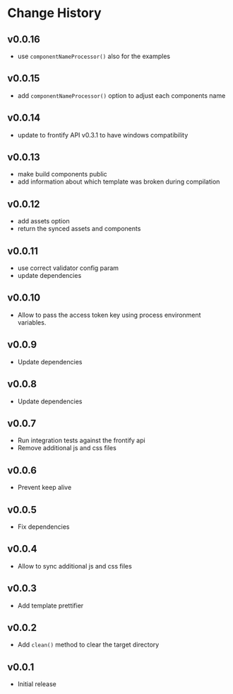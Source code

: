 Change History
==============

v0.0.16
-------
* use `componentNameProcessor()` also for the examples

v0.0.15
-------
* add `componentNameProcessor()` option to adjust each components name

v0.0.14
-------
* update to frontify API v0.3.1 to have windows compatibility

v0.0.13
-------
* make build components public
* add information about which template was broken during compilation

v0.0.12
-------
* add assets option
* return the synced assets and components

v0.0.11
-------
* use correct validator config param
* update dependencies

v0.0.10
----
* Allow to pass the access token key using process environment variables.

v0.0.9
----
* Update dependencies

v0.0.8
----
* Update dependencies

v0.0.7
----
* Run integration tests against the frontify api
* Remove additional js and css files

v0.0.6
----
* Prevent keep alive

v0.0.5
----
* Fix dependencies

v0.0.4
----
* Allow to sync additional js and css files

v0.0.3
----
* Add template prettifier

v0.0.2
----
* Add `clean()` method to clear the target directory

v0.0.1
------
* Initial release
